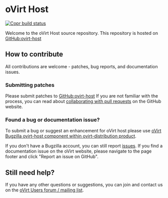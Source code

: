 # oVirt Host
[![Copr build status](https://copr.fedorainfracloud.org/coprs/ovirt/ovirt-master-snapshot/package/ovirt-host/status_image/last_build.png)](https://copr.fedorainfracloud.org/coprs/ovirt/ovirt-master-snapshot/package/ovirt-host/)

Welcome to the oVirt Host source repository.
This repository is hosted on [GitHub:ovirt-host](https://github.com/oVirt/ovirt-host)


## How to contribute

All contributions are welcome - patches, bug reports, and documentation issues.

### Submitting patches

Please submit patches to [GitHub:ovirt-host](https://github.com/oVirt/ovirt-host)
If you are not familiar with the process, you can read about [collaborating with pull requests](https://docs.github.com/en/pull-requests/collaborating-with-pull-requests/proposing-changes-to-your-work-with-pull-requests) on the GitHub website.

### Found a bug or documentation issue?
To submit a bug or suggest an enhancement for oVirt host please use
[oVirt Bugzilla ovirt-host component within ovirt-distribution product](https://bugzilla.redhat.com/enter_bug.cgi?product=ovirt-distribution).

If you don't have a Bugzilla account, you can still report [issues](https://github.com/oVirt/ovirt-host/issues).
If you find a documentation issue on the oVirt website, please navigate to the page footer and click "Report an issue on GitHub".

## Still need help?

If you have any other questions or suggestions, you can join and contact us on the [oVirt Users forum / mailing list](https://lists.ovirt.org/admin/lists/users.ovirt.org/).
